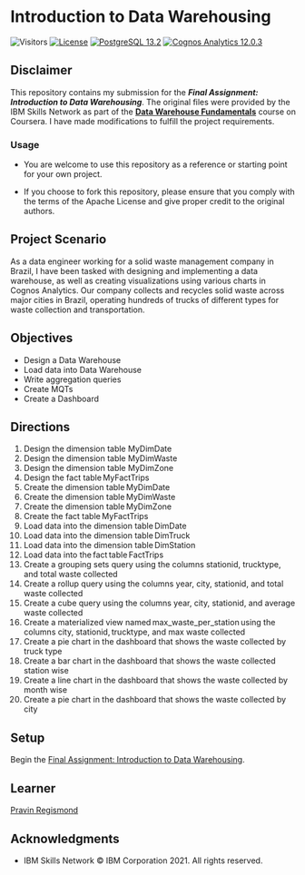 # Introduction to Data Warehousing

![Visitors](https://api.visitorbadge.io/api/visitors?path=https%3A%2F%2Fgithub.com%2Fpregismond%2Fintroduction-to-data-warehousing&label=Visitors&countColor=%230d76a8&style=flat&labelStyle=none)
[![License](https://img.shields.io/badge/License-Apache_2.0-0D76A8?style=flat)](https://opensource.org/licenses/Apache-2.0)
[![PostgreSQL 13.2](https://img.shields.io/badge/PostgreSQL-13.2-green?style=flat&logo=postgresql&logoColor=white)](https://shields.io/)
[![Cognos Analytics 12.0.3](https://img.shields.io/badge/Cognos_Analytics-12.0.3-green?style=flat&logo=ibm&logoColor=white)](https://shields.io/)

## Disclaimer

This repository contains my submission for the ***Final Assignment: Introduction to Data Warehousing***. The original files were provided by the IBM Skills Network as part of the **[Data Warehouse Fundamentals](https://www.coursera.org/learn/data-warehouse-fundamentals)** course on Coursera. I have made modifications to fulfill the project requirements.

### Usage

* You are welcome to use this repository as a reference or starting point for your own project.

* If you choose to fork this repository, please ensure that you comply with the terms of the Apache License and give proper credit to the original authors.

## Project Scenario

As a data engineer working for a solid waste management company in Brazil, I have been tasked with designing and implementing a data warehouse, as well as creating visualizations using various charts in Cognos Analytics. Our company collects and recycles solid waste across major cities in Brazil, operating hundreds of trucks of different types for waste collection and transportation.

## Objectives

* Design a Data Warehouse
* Load data into Data Warehouse
* Write aggregation queries
* Create MQTs
* Create a Dashboard

## Directions

1. Design the dimension table MyDimDate
1. Design the dimension table MyDimWaste
1. Design the dimension table MyDimZone
1. Design the fact table MyFactTrips
1. Create the dimension table MyDimDate
1. Create the dimension table MyDimWaste
1. Create the dimension table MyDimZone
1. Create the fact table MyFactTrips
1. Load data into the dimension table DimDate
1. Load data into the dimension table DimTruck
1. Load data into the dimension table DimStation
1. Load data into the fact table FactTrips
1. Create a grouping sets query using the columns stationid, trucktype, and total waste collected
1. Create a rollup query using the columns year, city, stationid, and total waste collected
1. Create a cube query using the columns year, city, stationid, and average waste collected
1. Create a materialized view named max_waste_per_station using the columns city, stationid, trucktype, and max waste collected
1. Create a pie chart in the dashboard that shows the waste collected by truck type
1. Create a bar chart in the dashboard that shows the waste collected station wise
1. Create a line chart in the dashboard that shows the waste collected by month wise
1. Create a pie chart in the dashboard that shows the waste collected by city

## Setup
 
Begin the [Final Assignment: Introduction to Data Warehousing](./Final_Assignment.md).

## Learner

[Pravin Regismond](https://www.linkedin.com/in/pregismond)

## Acknowledgments

* IBM Skills Network © IBM Corporation 2021. All rights reserved.